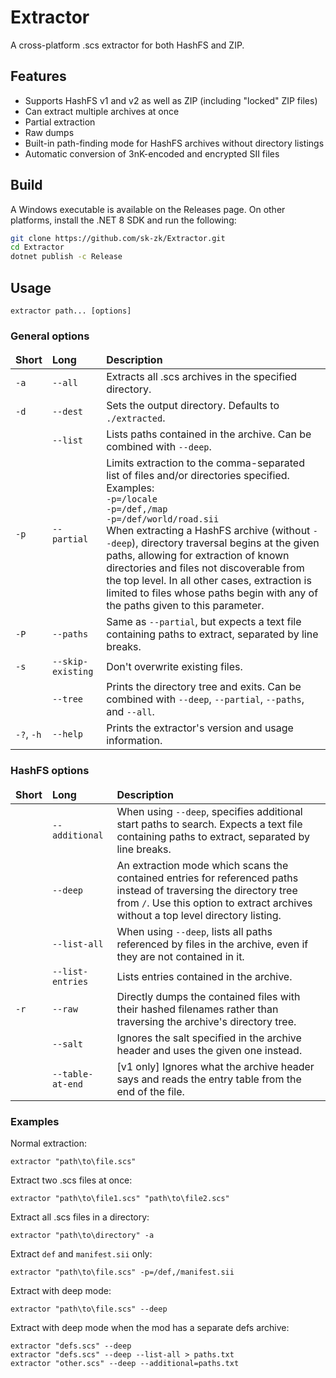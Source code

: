 # Extractor
A cross-platform .scs extractor for both HashFS and ZIP.

## Features
* Supports HashFS v1 and v2 as well as ZIP (including "locked" ZIP files)
* Can extract multiple archives at once
* Partial extraction
* Raw dumps
* Built-in path-finding mode for HashFS archives without directory listings
* Automatic conversion of 3nK-encoded and encrypted SII files

## Build
A Windows executable is available on the Releases page. On other platforms, install the
.NET 8 SDK and run the following:

```sh
git clone https://github.com/sk-zk/Extractor.git
cd Extractor
dotnet publish -c Release
```

## Usage
```
extractor path... [options]
```

### General options
<table>
<thead>
  <tr>
    <td><b>Short</b></td>
    <td><b>Long</b></td>
    <td><b>Description</b></td>
  </tr>
</thead>
<tr>
  <td><code>-a</code></td>
  <td><code>--all</code></td>
  <td>Extracts all .scs archives in the specified directory.</td>
</tr>
<tr>
  <td><code>-d</code></td>
  <td><code>--dest</code></td>
  <td>Sets the output directory. Defaults to <code>./extracted</code>.</td>
</tr>
<tr>
  <td></td>
  <td><code>--list</code></td>
  <td>Lists paths contained in the archive. Can be combined with <code>--deep</code>.</td>
</tr>
<tr>
  <td><code>-p</code></td>
  <td><code>--partial</code></td>
  <td>Limits extraction to the comma-separated list of files and/or directories specified. Examples:<br>
  <code>-p=/locale</code><br>
  <code>-p=/def,/map</code><br>
  <code>-p=/def/world/road.sii</code><br>
  When extracting a HashFS archive (without <code>--deep</code>), directory traversal begins at the given paths, allowing for
  extraction of known directories and files not discoverable from the top level. In all other cases, extraction is limited to
  files whose paths begin with any of the paths given to this parameter. 
  </td>
</tr>
<tr>
  <td><code>-P</code></td>
  <td><code>--paths</code></td>
  <td>Same as <code>--partial</code>, but expects a text file containing paths to extract, separated by
  line breaks.</td>
</tr>
<tr>
  <td><code>-s</code></td>
  <td><code>--skip-existing</code></td>
  <td>Don't overwrite existing files.</td>
</tr>
<tr>
  <td></td>
  <td><code>--tree</code></td>
  <td>Prints the directory tree and exits. Can be combined with <code>--deep</code>, <code>--partial</code>, 
  <code>--paths</code>, and <code>--all</code>.</td>
</tr>
<tr>
  <td><code>-?</code>, <code>-h</code></td>
  <td><code>--help</code></td>
  <td>Prints the extractor's version and usage information.</td>
</tr>
</table>


### HashFS options
<table>
<thead>
  <tr>
    <td><b>Short</b></td>
    <td><b>Long</b></td>
    <td><b>Description</b></td>
  </tr>
</thead>
<tr>
  <td></td>
  <td><code>--additional</code></td>
  <td>When using <code>--deep</code>, specifies additional start paths to search.
  Expects a text file containing paths to extract, separated by line breaks.</td>
</tr>
<tr>
  <td></td>
  <td><code>--deep</code></td>
  <td>An extraction mode which scans the contained entries for referenced paths instead of traversing
  the directory tree from <code>/</code>. Use this option to extract archives without a top level directory listing.</td>
</tr>
<tr>
  <td></td>
  <td><code>--list-all</code></td>
  <td>When using <code>--deep</code>, lists all paths referenced by files in the archive,
  even if they are not contained in it.</td>
</tr>
<tr>
  <td></td>
  <td><code>--list-entries</code></td>
  <td>Lists entries contained in the archive.</td>
</tr>
<tr>
  <td><code>-r</code></td>
  <td><code>--raw</code></td>
  <td>Directly dumps the contained files with their hashed filenames rather than traversing
  the archive's directory tree.</td>
</tr>
<tr>
  <td></td>
  <td><code>--salt</code></td>
  <td>Ignores the salt specified in the archive header and uses the given one instead.</td>
</tr>
<tr>
  <td></td>
  <td><code>--table-at-end</code></td>
  <td>[v1 only] Ignores what the archive header says and reads the entry table from
  the end of the file.</td>
</tr>
</table>


### Examples
Normal extraction:
```
extractor "path\to\file.scs"
```

Extract two .scs files at once:
```
extractor "path\to\file1.scs" "path\to\file2.scs"
```

Extract all .scs files in a directory:
```
extractor "path\to\directory" -a
```

Extract `def` and `manifest.sii` only:
```
extractor "path\to\file.scs" -p=/def,/manifest.sii
```

Extract with deep mode:
```
extractor "path\to\file.scs" --deep
```

Extract with deep mode when the mod has a separate defs archive:
```
extractor "defs.scs" --deep
extractor "defs.scs" --deep --list-all > paths.txt
extractor "other.scs" --deep --additional=paths.txt
```
